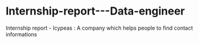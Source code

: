 # Internship-report---Data-engineer
Internship report - Icypeas : A company which helps people to find contact informations 

